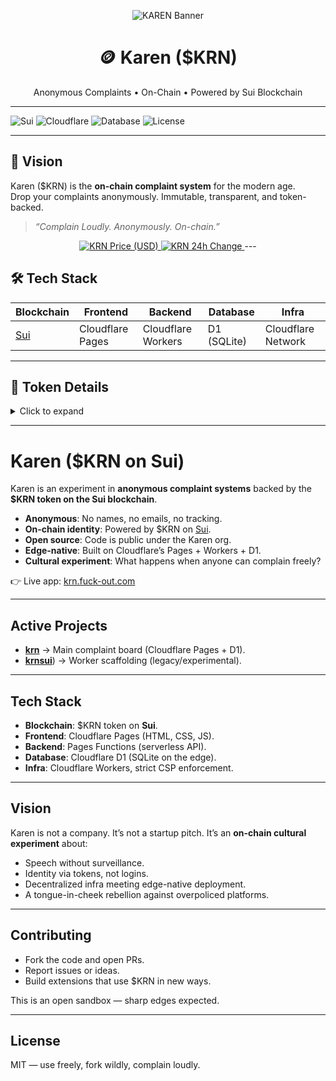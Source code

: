 <p align="center">
  <img src="https://pbs.twimg.com/community_banner_img/1959006942145519616/47kDXOz5?format=jpg&name=small" alt="KAREN Banner" />
</p>

<h1 align="center">🪙 Karen ($KRN)</h1>
<p align="center">
  Anonymous Complaints • On-Chain • Powered by Sui Blockchain
</p>

---

![Sui](https://img.shields.io/badge/Blockchain-Sui-blue?logo=sui)
![Cloudflare](https://img.shields.io/badge/Infra-Cloudflare-orange?logo=cloudflare)
![Database](https://img.shields.io/badge/Database-D1%20(SQL)-yellow)
![License](https://img.shields.io/badge/License-MIT-green)

---

## 🚀 Vision
Karen ($KRN) is the **on-chain complaint system** for the modern age.  
Drop your complaints anonymously. Immutable, transparent, and token-backed.  

> _“Complain Loudly. Anonymously. On-chain.”_

<p align="center">
  <!-- Live-ish market badges (server-rendered via shields.io) -->
  <a href="https://dexscreener.com/search?q=0x278c12e3bcc279248ea3e316ca837244c3941399f2bf4598638f4a8be35c09aa%3A%3Akrn%3A%3AKRN">
    <img alt="KRN Price (USD)" 
         src="https://img.shields.io/badge/dynamic/json?url=https%3A%2F%2Fapi.dexscreener.com%2Flatest%2Fdex%2Ftokens%2F0x278c12e3bcc279248ea3e316ca837244c3941399f2bf4598638f4a8be35c09aa%253A%253Akrn%253A%253AKRN&query=%24.pairs.0.priceUsd&label=KRN%20price&suffix=%20USD&color=informational">
  </a>
  <a href="https://dexscreener.com/search?q=0x278c12e3bcc279248ea3e316ca837244c3941399f2bf4598638f4a8be35c09aa%3A%3Akrn%3A%3AKRN">
    <img alt="KRN 24h Change" 
         src="https://img.shields.io/badge/dynamic/json?url=https%3A%2F%2Fapi.dexscreener.com%2Flatest%2Fdex%2Ftokens%2F0x278c12e3bcc279248ea3e316ca837244c3941399f2bf4598638f4a8be35c09aa%253A%253Akrn%253A%253AKRN&query=%24.pairs.0.priceChange.h24&label=24h&suffix=%25&color=success">
  </a>
---

## 🛠️ Tech Stack
| Blockchain | Frontend | Backend | Database | Infra |
|------------|----------|---------|----------|-------|
| [Sui](https://sui.io) | Cloudflare Pages | Cloudflare Workers | D1 (SQLite) | Cloudflare Network |

---

## 📜 Token Details
<details>
  <summary>Click to expand</summary>

- **Token:** $KRN  
- **Chain:** [Sui](https://sui.io)  
- **Type:** Utility & Governance  
- **Explorer:** _(link coming soon)_  

</details>

---
# Karen (\$KRN on Sui)

Karen is an experiment in **anonymous complaint systems** backed by the **\$KRN token on the Sui blockchain**.

* **Anonymous**: No names, no emails, no tracking.
* **On-chain identity**: Powered by \$KRN on [Sui](https://sui.io).
* **Open source**: Code is public under the Karen org.
* **Edge-native**: Built on Cloudflare’s Pages + Workers + D1.
* **Cultural experiment**: What happens when anyone can complain freely?

👉 Live app: [krn.fuck-out.com](https://krn.fuck-out.com)

---

## Active Projects

* [**krn**](https://github.com/KRNSUI/krn) → Main complaint board (Cloudflare Pages + D1).
* [**krnsui**](https://github.com/KRNSUI/krnsui)) → Worker scaffolding (legacy/experimental).

---

## Tech Stack

* **Blockchain**: \$KRN token on **Sui**.
* **Frontend**: Cloudflare Pages (HTML, CSS, JS).
* **Backend**: Pages Functions (serverless API).
* **Database**: Cloudflare D1 (SQLite on the edge).
* **Infra**: Cloudflare Workers, strict CSP enforcement.

---

## Vision

Karen is not a company. It’s not a startup pitch.
It’s an **on-chain cultural experiment** about:

* Speech without surveillance.
* Identity via tokens, not logins.
* Decentralized infra meeting edge-native deployment.
* A tongue-in-cheek rebellion against overpoliced platforms.

---

## Contributing

* Fork the code and open PRs.
* Report issues or ideas.
* Build extensions that use \$KRN in new ways.

This is an open sandbox — sharp edges expected.

---

## License

MIT — use freely, fork wildly, complain loudly.

